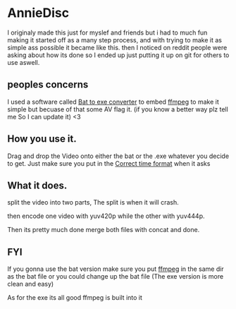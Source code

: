 # AnnieDisc
I originaly made this just for myslef and friends but i had to much fun making it started off as a many step process, and with trying to make it as simple ass possible it became like this. then I noticed on reddit people were asking about how its done so I ended up just putting it up on git for others to use aswell.

## peoples concerns

I used a software called [Bat to exe converter](https://www.majorgeeks.com/files/details/bat_to_exe_converter.html) to embed [ffmpeg](https://github.com/BtbN/FFmpeg-Builds/releases) to make it simple but becuase of that some AV flag it. (if you know a better way plz tell me So I can update it) <3

## How you use it.

Drag and drop the Video onto either the bat or the .exe whatever you decide to get.
Just make sure you put in the [Correct time format](https://i.imgur.com/S5BHdms.png) when it asks

## What it does.

split the video into two parts, The split is when it will crash.

then encode one video with yuv420p while the other with yuv444p.

Then its pretty much done merge both files with concat and done.

## FYI
If you gonna use the bat version make sure you put [ffmpeg](https://github.com/BtbN/FFmpeg-Builds/releases) in the same dir as the bat file or you could change up the bat file (The exe version is more clean and easy)

As for the exe its all good ffmpeg is built into it
